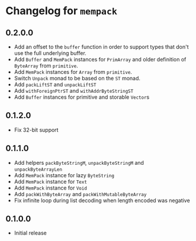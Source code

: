 # Changelog for `mempack`

## 0.2.0.0

* Add an offset to the `buffer` function in order to support types that don't use the full
  underlying buffer.
* Add `Buffer` and `MemPack` instances for `PrimArray` and older definition of `ByteArray` from `primitive`.
* Add `MemPack` instances for `Array` from `primitive`.
* Switch `Unpack` monad to be based on the `ST` monad.
* Add `packLiftST` and `unpackLiftST`
* Add `withForeignPtrST` and `withAddrByteStringST`
* Add `Buffer` instances for primitive and storable `Vector`s

## 0.1.2.0

* Fix 32-bit support

## 0.1.1.0

* Add helpers `packByteStringM`, `unpackByteStringM` and `unpackByteArrayLen`
* Add `MemPack` instance for lazy `ByteString`
* Add `MemPack` instance for `Text`
* Add `MemPack` instance for `Void`
* Add `packWithByteArray` and `packWithMutableByteArray`
* Fix infinite loop during list decoding when length encoded was negative

## 0.1.0.0

* Initial release

